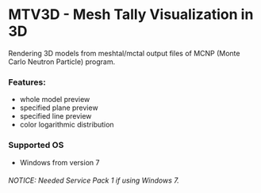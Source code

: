 # MTV3D - Mesh Tally Visualization in 3D

Rendering 3D models from meshtal/mctal output files of MCNP (Monte Carlo Neutron Particle) program.

### Features:
- whole model preview
- specified plane preview
- specified line preview
- color logarithmic distribution

### Supported OS
- Windows from version 7

###### NOTICE: Needed Service Pack 1 if using Windows 7.
